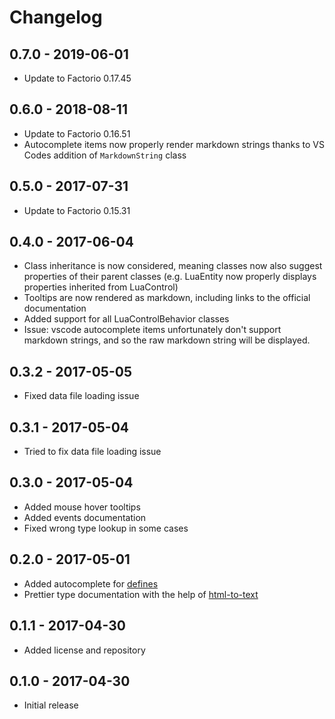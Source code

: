 # Changelog

## 0.7.0 - 2019-06-01
- Update to Factorio 0.17.45

## 0.6.0 - 2018-08-11
- Update to Factorio 0.16.51
- Autocomplete items now properly render markdown strings thanks to VS Codes addition of `MarkdownString` class

## 0.5.0 - 2017-07-31
- Update to Factorio 0.15.31

## 0.4.0 - 2017-06-04
- Class inheritance is now considered, meaning classes now also suggest properties of their parent classes (e.g. LuaEntity now properly displays properties inherited from LuaControl)
- Tooltips are now rendered as markdown, including links to the official documentation
- Added support for all LuaControlBehavior classes
- Issue: vscode autocomplete items unfortunately don't support markdown strings, and so the raw markdown string will be displayed.

## 0.3.2 - 2017-05-05
- Fixed data file loading issue

## 0.3.1 - 2017-05-04
- Tried to fix data file loading issue

## 0.3.0 - 2017-05-04
- Added mouse hover tooltips
- Added events documentation
- Fixed wrong type lookup in some cases

## 0.2.0 - 2017-05-01
- Added autocomplete for [defines](http://lua-api.factorio.com/latest/defines.html)
- Prettier type documentation with the help of [html-to-text](https://github.com/werk85/node-html-to-text)

## 0.1.1 - 2017-04-30
- Added license and repository

## 0.1.0 - 2017-04-30
- Initial release